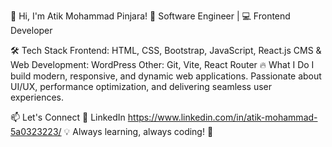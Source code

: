 👋 Hi, I'm Atik Mohammad Pinjara!
🚀 Software Engineer | 💻 Frontend Developer

🛠 Tech Stack
Frontend: HTML, CSS, Bootstrap, JavaScript, React.js
CMS & Web Development: WordPress
Other: Git, Vite, React Router
🔥 What I Do
I build modern, responsive, and dynamic web applications. Passionate about UI/UX, performance optimization, and delivering seamless user experiences.

📫 Let's Connect 
💼 LinkedIn https://www.linkedin.com/in/atik-mohammad-5a0323223/
💡 Always learning, always coding! 🚀
